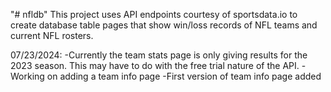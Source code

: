 "# nfldb" 
This project uses API endpoints courtesy of sportsdata.io to create database table pages that show win/loss records of NFL teams and current NFL rosters.

07/23/2024:
-Currently the team stats page is only giving results for the 2023 season. This may have to do with the free trial nature of the API.
-Working on adding a team info page
-First version of team info page added
